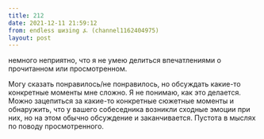 ```yaml
---
title: 212
date: 2021-12-11 21:59:12
from: endless шизing ⍼ (channel1162404975)
layout: post
---
```


немного неприятно, что я не умею делиться впечатлениями о прочитанном или просмотренном.

Могу сказать понравилось/не понравилось, но обсуждать какие-то конкретные моменты мне сложно. Я не понимаю, как это делается.
Можно зацепиться за какие-то конкретные сюжетные моменты и обнаружить, что у вашего собеседника возникли сходные эмоции при них, но на этом обычно обсуждение и заканчивается. Пустота в мыслях по поводу просмотренного.
